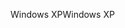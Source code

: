 <span data-ttu-id="8098f-101">Windows XP</span><span class="sxs-lookup"><span data-stu-id="8098f-101">Windows XP</span></span>